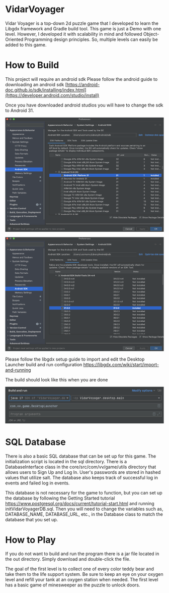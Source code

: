 # VidarVoyager
Vidar Voyager is a top-down 2d puzzle game that I developed to learn the Libgdx framework and Gradle build 
tool. This game is just a Demo with one level. However, I developed it with scalability in mind and followed 
Object-Oriented Programming design principles. So, multiple levels can easily be added to this game. 


# How to Build
This project will require an android sdk
Please follow the android guide to downloading an android sdk
[https://android-doc.github.io/sdk/installing/index.html](https://developer.android.com/studio/install)

Once you have downloaded android studios you will have to change the sdk to Android 31.

![alt text](https://github.com/thunderPumaFalconBird/VidarVoyager/blob/master/AndroidSDK.png?raw=true)

![alt text](https://github.com/thunderPumaFalconBird/VidarVoyager/blob/master/AndroidPlatform.png?raw=true)

Please follow the libgdx setup guide to import and edit the Desktop Launcher build and run configuration 
https://libgdx.com/wiki/start/import-and-running

The build should look like this when you are done

![alt text](https://github.com/thunderPumaFalconBird/VidarVoyager/blob/master/BuildConfig.png?raw=true)


# SQL Database
There is also a basic SQL database that can be set up for this game. The initialization script is located in 
the sql directory. There is a DatabaseInterface class in the core/src/com/vv/game/utils directory that allows 
users to Sign Up and Log In. User's passwords are stored in hashed values that utilize salt. The database also keeps
track of successful log in events and failed log in events.

This database is not necessary for the game to function,
but you can set up the database by following the Getting Started tutorial
https://www.postgresql.org/docs/current/tutorial-start.html and running initVidarVoyagerDB.sql. Then you will need 
to change the variables such as, DATABASE_NAME, DATABASE_URL, etc., in the Database class to match the database that 
you set up.


# How to Play
If you do not want to build and run the program there is a jar file located in the out directory. 
Simply download and double-click the file. 

The goal of the first level is to collect one of every color teddy bear and take them to the life support system. 
Be sure to keep an eye on your oxygen level and refill your tank at an oxygen station when needed. The first level
has a basic game of minesweeper as the puzzle to unlock doors. 
